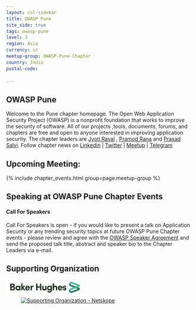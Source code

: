 ```yaml
---
layout: col-sidebar
title: OWASP Pune
site_side: true
tags: owasp-pune
level: 3
region: Asia
currency: in
meetup-group: OWASP-Pune-Chapter
country: India
postal-code: 

---
```




OWASP Pune
----------
Welcome to the Pune chapter homepage. The Open Web Application Security Project (OWASP) is a nonprofit foundation that works to improve the security of software. All of our projects ,tools, documents, forums, and chapters are free and open to anyone interested in improving application security. The chapter leaders are <a href="mailto:jyoti.raval@owasp.org">Jyoti Raval</a> , <a href="mailto:pramod.rana@owasp.org">Pramod Rana</a> and <a href="mailto:prasad.salvi@owasp.org">Prasad Salvi</a>.
Follow chapter news on [Linkedin](https://www.linkedin.com/groups/7022347) \| [Twitter](https://twitter.com/owasp_pune) \| [Meetup](https://www.meetup.com/OWASP-Pune-Chapter) \| [Telegram](https://t.me/joinchat/LYupoRTKnq2jU6cjXKlxAg)

## Upcoming Meeting:

{% include chapter_events.html group=page.meetup-group %}

Speaking at OWASP Pune Chapter Events
-------------------------------------

#### Call For Speakers

Call For Speakers is open - if you would like to present a talk on Application Security or any trending security topics at future OWASP Pune Chapter events - please review and agree with the [OWASP Speaker Agreement](Speaker_Agreement "wikilink") and send the proposed talk title, abstract and speaker bio to the Chapter Leaders via e-mail.

Supporting Organization
-----------------------

[<img width="210" alt="logo.jpg" src="https://github.com/OWASP/www-chapter-pune/blob/master/assets/images/logo.jpg?raw=true">](https://www.bakerhughes.com/)[<img width="210" alt="Supporting Organization - Netskope" src="https://user-images.githubusercontent.com/33921557/177086578-62fc5f2d-0dc9-4880-8d4f-a27186fc6d92.jpg" hspace=40>](https://netskope.com)
